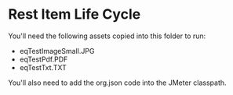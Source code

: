 # Rest Item Life Cycle
You'll need the following assets copied into this folder to run:
* eqTestImageSmall.JPG
* eqTestPdf.PDF
* eqTestTxt.TXT

You'll also need to add the org.json code into the JMeter classpath.
